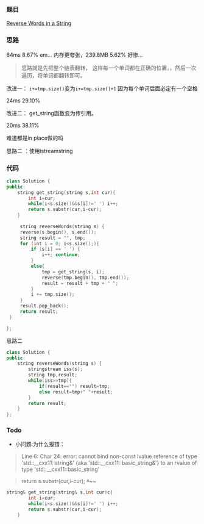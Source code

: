 ### 题目
[Reverse Words in a String](https://leetcode-cn.com/problems/reverse-words-in-a-string/submissions/)
### 思路
64ms 8.67% em... 内存更夸张，239.8MB 5.62% 好惨...
> 思路就是先把整个链表翻转， 这样每一个单词都在正确的位置，，然后一次遍历，将单词都翻转即可。

改进一： ```i+=tmp.size()```变为```i+=tmp.size()+1``` 因为每个单词后面必定有一个空格

24ms 29.10%

改进二： get_string函数变为传引用。

20ms  38.11%

难道都是in place做的吗

思路二 ：使用istreamstring
### 代码
```c++
class Solution {
public:
    string get_string(string s,int cur){
        int i=cur;
        while(i<s.size()&&s[i]!=' ') i++;
        return s.substr(cur,i-cur);
    }
    
     string reverseWords(string s) {
	 reverse(s.begin(), s.end());
	 string result = "", tmp;
	 for (int i = 0; i<s.size();){
		 if (s[i] == ' ') {
			 i++; continue;
		 }
		 else{
			 tmp = get_string(s, i);
			 reverse(tmp.begin(), tmp.end());
			 result = result + tmp + " ";
		 }
		 i += tmp.size();
	 }
	 result.pop_back();
	 return result;
 } 

};
```
思路二
```c++
class Solution {
public:
    string reverseWords(string s) {
        stringstream iss(s);
        string tmp,result;
        while(iss>>tmp){
            if(result=="") result=tmp;
            else result=tmp+" "+result;
        }
        return result;
    }
};
```
### Todo
+ 小问题:为什么报错：
> Line 6: Char 24: error: cannot bind non-const lvalue reference of type 'std::__cxx11::string&' {aka 'std::__cxx11::basic_string<char>&'} to an rvalue of type 'std::__cxx11::basic_string<char>'
         
> return s.substr(cur,i-cur);
        ~~~~~~~~^~~~~~~~~~~
```c++
string& get_string(string& s,int cur)c{
        int i=cur;
        while(i<s.size()&&s[i]!=' ') i++;
        return s.substr(cur,i-cur);
    }
```
